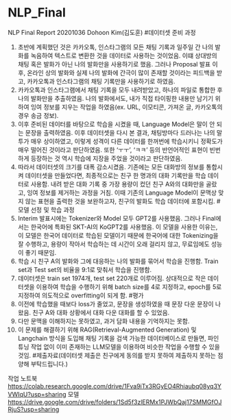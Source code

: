 # NLP_Final
NLP Final Report
20201036 Dohoon Kim(김도훈)
#데이터셋 준비 과정 
1.	초반에 계획했던 것은 카카오톡, 인스타그램의 모든 채팅 기록과 일주일 간 나의 발화를 녹음하여 텍스트로 변환한 것을 데이터로 사용하는 것이었음. 이떄 상대방의 채팅 혹은 발화가 아닌 나의 발화만을 사용하기로 했음. 그러나 Proposal 발표 이후, 온라인 상의 발화와 실제 나의 발화에 간극이 많이 존재할 것이라는 피드백을 받고, 카카오톡과 인스타그램의 채팅 기록만을 사용하기로 하였음.
2.	카카오톡과 인스타그램에서 채팅 기록을 모두 내려받았고, 하나의 파일로 통합한 후 나의 발화만을 추출하였음. 나의 발화에서도, 내가 직접 타이핑한 내용만 남기기 위하여 잉여 정보를 지우는 작업을 하였음(ex. URL, 이모티콘, 가져온 글, 카카오톡의 경우 송금 정보).
3.	이후 준비된 데이터를 바탕으로 학습을 시켰을 때, Language Model은 말이 안 되는 문장을 출력하였음. 이후 데이터셋을 다시 본 결과, 채팅방마다 드러나는 나의 말투가 매우 상이하였고, 이렇게 성격이 다른 데이터를 한꺼번에 학습시키니 정확도가 매우 떨어진 것이라고 판단하였음. 또한 ‘ㅜㅜ’, ‘ㅋㅋ’ 등의 반언어적인 표현이 빈번하게 등장하는 것 역시 학습에 지장을 주었을 것이라고 판단하였음.
4.	따라서 데이터셋의 크기를 대폭 감소시켰음. 기존에는 모든 대화방의 정보를 통합시켜 데이터셋을 만들었다면, 최종적으로는 친구 한 명과의 대화 기록만을 학습 데이터로 사용함. 내려 받은 대화 기록 중 가장 용량이 컸던 친구 A와의 대화만을 골랐고, 잉여 정보를 제거하는 과정을 거침. 이때 기존의 Language Model이 문맥상 맞지 않는 표현을 출력한 것을 보완하고자, 친구의 발화도 학습 데이터에 포함시킴. 
#모델 선정 및 학습 과정 
1.	Interim 발표시에는 Tokenizer와 Model 모두 GPT2를 사용했음. 그러나 Final에서는 한국어에 특화된 SKT-AI의 KoGPT2를 사용했음. 이 모델을 사용한 이유는, 이 모델은 한국어 데이터로 학습된 모델이기 때문에 한국어에 대한 Tokenizing을 잘 수행하고, 용량이 작아서 학습하는 데 시간이 오래 걸리지 않고, 무료임에도 성능이 좋기 때문임. 
2.	학습 시 친구 A의 발화와 그에 대응하는 나의 발화를 묶어서 학습을 진행함. Train set과 Test set의 비율을 9:1로 맞춰서 학습을 진행함. 
3.	데이터셋은 train set 1974개, test set 220개로 이루어짐. 상대적으로 작은 데이터셋을 이용하여 학습을 수행하기 위해 batch size를 4로 지정하고, epoch를 5로 지정하여 의도적으로 overfitting이 되게 함.
#평가 
1.	이전에 학습했을 때보다 loss가 줄었고, 문장을 생성하였을 때 문장 다운 문장이 나왔음. 친구 A와 대화 상황에서 대화 다운 대화를 할 수 있었음.
2.	다만 문맥을 이해하지는 못하였고, 과거 담화 내용을 기억하지는 못함.
3.	이 문제를 해결하기 위해 RAG(Retrieval-Augmented Generation) 및 Langchain 방식을 도입해 채팅 기록을 검색 가능한 데이터베이스로 만들면, 파인 튜닝 작업 없이 이미 존재하는 LLM모델을 이용하여 비슷한 작업을 수행할 수 있을 것임.
#제출자료(데이터셋 제출은 친구에게 동의를 받지 못하여 제출하지 못하는 점 양해 부탁드립니다.)

작업 노트북
https://colab.research.google.com/drive/1Fva9iTx3RGyEO4Rhiaubq08yq3YVWIqU?usp=sharing 
모델
https://drive.google.com/drive/folders/1Sd5f3zlERMx1PJWbQaj17SMMGfOJRjuS?usp=sharing

